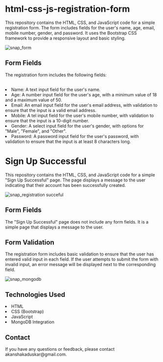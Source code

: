 <h1>html-css-js-registration-form</h1>

<p>This repository contains the HTML, CSS, and JavaScript code for a simple registration form. The form includes fields for the user's name, age, email, mobile number, gender, and password. It uses the Bootstrap CSS framework to provide a responsive layout and basic styling.</p>

![snap_form](https://github.com/akanshakaduskar/html-css-js-registration-form/assets/156501496/8c33e6ed-49ff-4301-988a-08c90fdfc5e1)

<h2>Form Fields</h2>
<p>The registration form includes the following fields:</p>
<br>
<ui>
  <li>Name: A text input field for the user's name.</li>
  <li>Age: A number input field for the user's age, with a minimum value of 18 and a maximum value of 50.</li>
  <li>Email: An email input field for the user's email address, with validation to ensure that the input is a valid email address.</li>
  <li>Mobile: A tel input field for the user's mobile number, with validation to ensure that the input is a 10-digit number.</li>
  <li>Gender: A select input field for the user's gender, with options for "Male", "Female", and "Other".</li>
  <li>Password: A password input field for the user's password, with validation to ensure that the input is at least 8 characters long.</li>
</ui>

<h1>Sign Up Successful</h1>
<p>This repository contains the HTML, CSS, and JavaScript code for a simple "Sign Up Successful" page. The page displays a message to the user indicating that their account has been successfully created.</p>

![snap_registration succeful](https://github.com/akanshakaduskar/html-css-js-registration-form/assets/156501496/58ee6ef7-2ae6-4f0f-aaa9-67422a691167)

<h2>Form Fields</h2>
<p>The "Sign Up Successful" page does not include any form fields. It is a simple page that displays a message to the user.</p>

<h2>Form Validation</h2>
<p>The registration form includes basic validation to ensure that the user has entered valid input in each field. If the user attempts to submit the form with invalid input, an error message will be displayed next to the corresponding field.</p>

![snap_mongodb](https://github.com/akanshakaduskar/html-css-js-registration-form/assets/156501496/90ab85f2-9963-450e-a92d-27bcb6f588c8)

<h2>Technologies Used</h2>
<ui>
  <li>HTML</li>
  <li>CSS (Bootstrap)</li>
  <li>JavaScript</li>
  <li>MongoDB Integration</li>
</ui>

<h2>Contact</h2>
<p>If you have any questions or feedback, please contact akanshakaduskar@gmail.com.</p>
